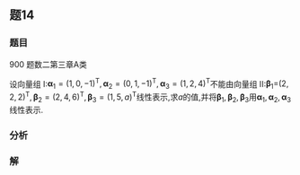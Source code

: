 ## 题14
### 题目
900 题数二第三章A类 

设向量组 I:${\mathbf{\alpha }}_{1} = {( 1,0, - 1) }^{\mathrm{T}},{\mathbf{\alpha }}_{2} = {( 0,1, - 1) }^{\mathrm{T}},{\mathbf{\alpha }}_{3} = {( 1,2,4) }^{\mathrm{T}}$不能由向量组 II:${\mathbf{\beta }}_{1} =$${( 2,2,2) }^{\mathrm{T}},{\mathbf{\beta }}_{2} = {( 2,4,6) }^{\mathrm{T}},{\mathbf{\beta }}_{3} = {( 1,5, a) }^{\mathrm{T}}$线性表示,求$a$的值,并将${\mathbf{\beta }}_{1},{\mathbf{\beta }}_{2},{\mathbf{\beta }}_{3}$用${\mathbf{\alpha }}_{1},{\mathbf{\alpha }}_{2},{\mathbf{\alpha }}_{3}$线性表示.
### 分析

### 解